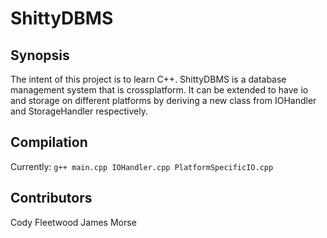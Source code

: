 # ShittyDBMS
## Synopsis
The intent of this project is to learn C++.  ShittyDBMS is a database management system that is crossplatform.  It can be extended to have io and storage on different platforms by deriving a new class from IOHandler and StorageHandler respectively.

## Compilation
Currently: `g++ main.cpp IOHandler.cpp PlatformSpecificIO.cpp`

## Contributors
Cody Fleetwood
James Morse